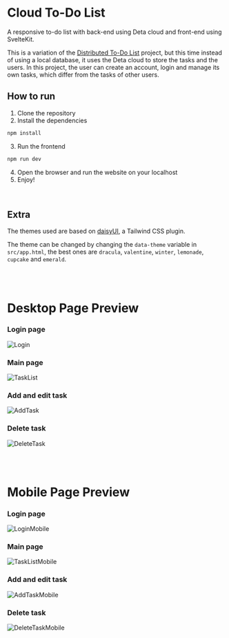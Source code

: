 # Cloud To-Do List
A responsive to-do list with back-end using Deta cloud and front-end using SvelteKit.

This is a variation of the [Distributed To-Do List](https://github.com/fabiooo4/DistributedToDoList) project, but this time instead of using a local database, it uses the Deta cloud to store the tasks and the users.
In this project, the user can create an account, login and manage its own tasks, which differ from the tasks of other users.

## How to run
1. Clone the repository
2. Install the dependencies
```bash
npm install
```

3. Run the frontend
```bash
npm run dev
```

4. Open the browser and run the website on your localhost
5. Enjoy!
<br>

## Extra
The themes used are based on [daisyUI](https://daisyui.com/docs/themes/), a Tailwind CSS plugin.

The theme can be changed by changing the `data-theme` variable in `src/app.html`, the best ones are `dracula`, `valentine`, `winter`, `lemonade`, `cupcake` and `emerald`.

<br><br>

# Desktop Page Preview 
### Login page
![Login](https://i.postimg.cc/mg8HNsmt/image-2023-02-02-200906973.png)
### Main page
![TaskList](https://i.postimg.cc/hvzVT8W5/image-2023-01-31-204407880.png)
<br>

### Add and edit task
![AddTask](https://i.postimg.cc/0ydDY2FP/image-2023-01-31-204442409.png)
<br>

### Delete task
![DeleteTask](https://i.postimg.cc/1zv7yZGc/image-2023-01-31-204519187.png)

<br><br>

# Mobile Page Preview
### Login page
![LoginMobile](https://i.postimg.cc/cJzThYFg/image-2023-02-02-201340473.png)

### Main page
![TaskListMobile](https://i.postimg.cc/k5GFFRSK/image-2023-01-31-204712294.png)
<br>

### Add and edit task
![AddTaskMobile](https://i.postimg.cc/dVyJ74Hy/image-2023-01-31-205021527.png)
<br>

### Delete task
![DeleteTaskMobile](https://i.postimg.cc/VLy8xjLs/image-2023-01-31-205207973.png)
